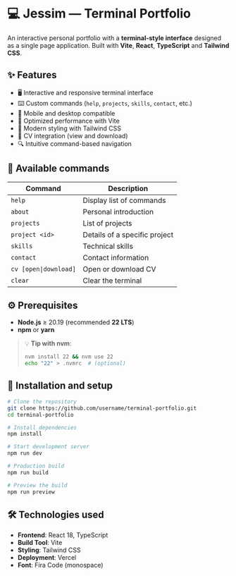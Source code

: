 # 💻 Jessim — Terminal Portfolio

An interactive personal portfolio with a **terminal-style interface** designed as a single page application. Built with **Vite**, **React**, **TypeScript** and **Tailwind CSS**.

## ✨ Features

- 🖥️ Interactive and responsive terminal interface
- ⌨️ Custom commands (`help`, `projects`, `skills`, `contact`, etc.)
- 📱 Mobile and desktop compatible
- 🚀 Optimized performance with Vite
- 🎨 Modern styling with Tailwind CSS
- 📄 CV integration (view and download)
- 🔍 Intuitive command-based navigation

## 🎯 Available commands

| Command | Description |
|---------|-------------|
| `help` | Display list of commands |
| `about` | Personal introduction |
| `projects` | List of projects |
| `project <id>` | Details of a specific project |
| `skills` | Technical skills |
| `contact` | Contact information |
| `cv [open\|download]` | Open or download CV |
| `clear` | Clear the terminal |

## ⚙️ Prerequisites

- **Node.js** ≥ 20.19 (recommended **22 LTS**)
- **npm** or **yarn**

> 💡 **Tip with nvm**:
> ```bash
> nvm install 22 && nvm use 22
> echo "22" > .nvmrc  # (optional)
> ```

## 🚀 Installation and setup

```bash
# Clone the repository
git clone https://github.com/username/terminal-portfolio.git
cd terminal-portfolio

# Install dependencies
npm install

# Start development server
npm run dev

# Production build
npm run build

# Preview the build
npm run preview
```

## 🛠️ Technologies used

- **Frontend**: React 18, TypeScript
- **Build Tool**: Vite
- **Styling**: Tailwind CSS
- **Deployment**: Vercel
- **Font**: Fira Code (monospace)
